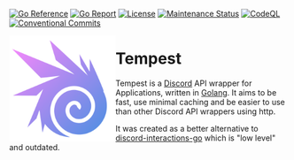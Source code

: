 [![Go Reference](https://pkg.go.dev/badge/github.com/disgoorg/disgo.svg)](https://pkg.go.dev/github.com/Amatsagu/Tempest)
[![Go Report](https://goreportcard.com/badge/github.com/disgoorg/disgo)](https://goreportcard.com/report/github.com/Amatsagu/Tempest)
[![License](https://img.shields.io/github/license/Amatsagu/tempest)](https://github.com/Amatsagu/Tempest/blob/development/LICENSE)
[![Maintenance Status](https://img.shields.io/maintenance/yes/2024)](https://github.com/Amatsagu/Tempest)
[![CodeQL](https://github.com/Amatsagu/Tempest/actions/workflows/github-code-scanning/codeql/badge.svg?branch=development)](https://github.com/Amatsagu/Tempest/actions/workflows/github-code-scanning/codeql)
[![Conventional Commits](https://img.shields.io/badge/Conventional%20Commits-1.0.0-%23FE5196?logo=conventionalcommits&logoColor=white)](https://conventionalcommits.org)

<img align="left" src="/.github/tempest-logo.png" width=192 alt="discord gopher">

# Tempest
Tempest is a [Discord](https://discord.com) API wrapper for Applications, written in [Golang](https://golang.org/). It aims to be fast, use minimal caching and be easier to use than other Discord API wrappers using http.

It was created as a better alternative to [discord-interactions-go](https://github.com/bsdlp/discord-interactions-go) which is "low level" and outdated.